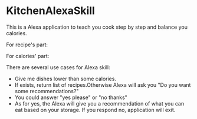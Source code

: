 # KitchenAlexaSkill

This is a Alexa application to teach you cook step by step and balance you calories.

For recipe's part:

For calories' part:

There are several use cases for Alexa skill:
* Give me dishes lower than some calories.
* If exists, return list of recipes.Otherwise Alexa will ask you "Do you want some recommendations?"
* You could answer "yes please" or "no thanks"
* As for yes, the Alexa will give you a recommendation of what you can eat based on your storage. If you respond no, application will exit.
